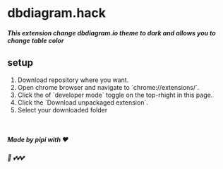 # dbdiagram.hack
##### This extension change dbdiagram.io theme to dark and allows you to change table color


## setup

<ol>
  <li>
    Download repository where you want.
  </li>
  <li>
    Open chrome browser and navigate to `chrome://extensions/`.
  </li>
  <li>
    Click the of `developer mode` toggle on the top-rhight in this page.
  </li>
  <li>
    Click the `Download unpackaged extension`.
  </li>
  <li>Select your downloaded folder</li>
</ol>
<br>

##### Made by pipi with ❤️
##### 🐙  💕💕💕

